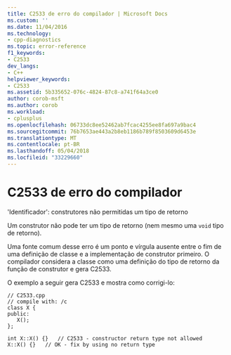 ```yaml
---
title: C2533 de erro do compilador | Microsoft Docs
ms.custom: ''
ms.date: 11/04/2016
ms.technology:
- cpp-diagnostics
ms.topic: error-reference
f1_keywords:
- C2533
dev_langs:
- C++
helpviewer_keywords:
- C2533
ms.assetid: 5b335652-076c-4824-87c8-a741f64a3ce0
author: corob-msft
ms.author: corob
ms.workload:
- cplusplus
ms.openlocfilehash: 06733dc8ee52462ab7fcac4255ee8fa697a9bac4
ms.sourcegitcommit: 76b7653ae443a2b8eb1186b789f8503609d6453e
ms.translationtype: MT
ms.contentlocale: pt-BR
ms.lasthandoff: 05/04/2018
ms.locfileid: "33229660"
---
```

# <a name="compiler-error-c2533"></a>C2533 de erro do compilador
'Identificador': construtores não permitidas um tipo de retorno  
  
 Um construtor não pode ter um tipo de retorno (nem mesmo uma `void` tipo de retorno).  
  
 Uma fonte comum desse erro é um ponto e vírgula ausente entre o fim de uma definição de classe e a implementação de construtor primeiro. O compilador considera a classe como uma definição do tipo de retorno da função de construtor e gera C2533.  
  
 O exemplo a seguir gera C2533 e mostra como corrigi-lo:  
  
```  
// C2533.cpp  
// compile with: /c  
class X {  
public:  
   X();     
};  
  
int X::X() {}   // C2533 - constructor return type not allowed  
X::X() {}   // OK - fix by using no return type  
```